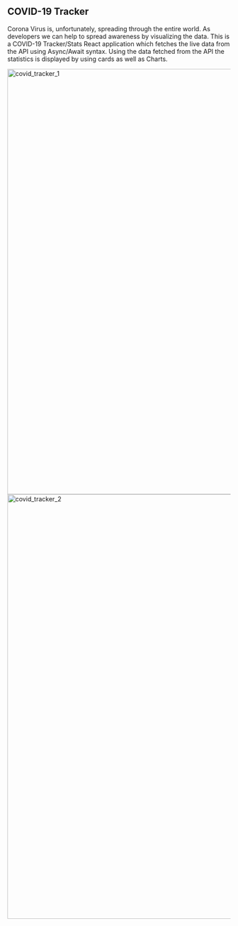 ## COVID-19 Tracker

Corona Virus is, unfortunately, spreading through the entire world. As developers we can help to spread awareness by visualizing the data. This is a COVID-19 Tracker/Stats React application which fetches the live data from the API using Async/Await syntax. Using the data fetched from the API the statistics is displayed by using cards as well as Charts.

<img width="960" alt="covid_tracker_1" src="https://user-images.githubusercontent.com/64978771/87875906-05839700-c9f2-11ea-84d9-59a700e9c8ae.PNG">

<img width="958" alt="covid_tracker_2" src="https://user-images.githubusercontent.com/64978771/87875962-4da2b980-c9f2-11ea-9bd8-9761abc99945.PNG">

